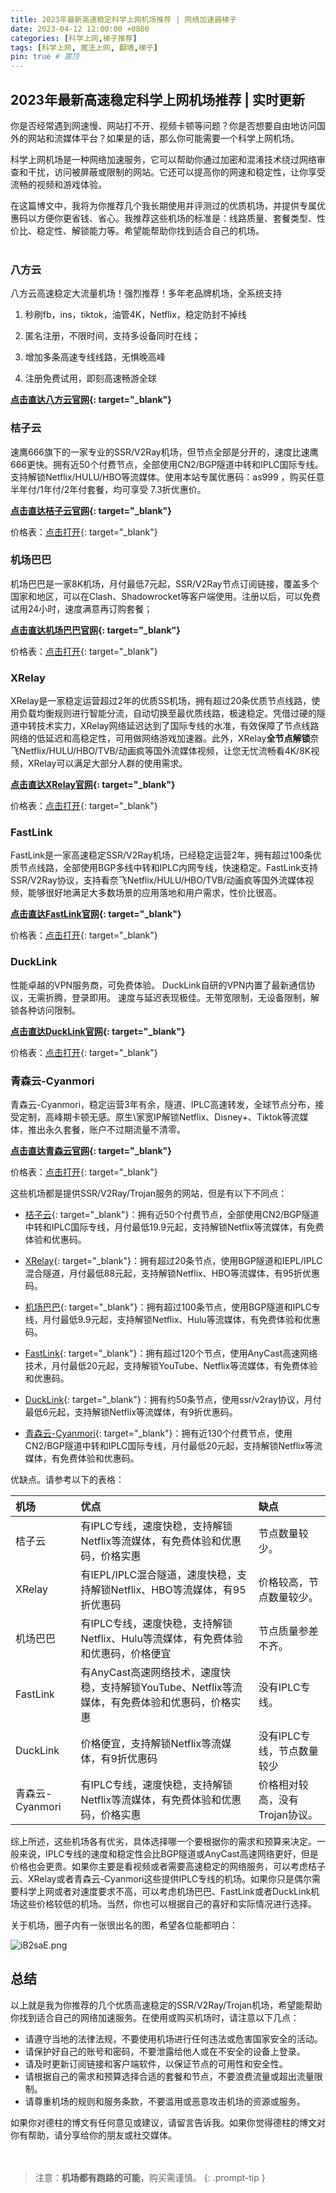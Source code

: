```yaml
---
title: 2023年最新高速稳定科学上网机场推荐 | 网络加速器梯子
date: 2023-04-12 12:00:00 +0800
categories: [科学上网,梯子推荐]
tags: [科学上网, 魔法上网, 翻墙,梯子]
pin: true # 置顶
---
```

## 2023年最新高速稳定科学上网机场推荐 | 实时更新

你是否经常遇到网速慢、网站打不开、视频卡顿等问题？你是否想要自由地访问国外的网站和流媒体平台？如果是的话，那么你可能需要一个科学上网机场。

科学上网机场是一种网络加速服务，它可以帮助你通过加密和混淆技术绕过网络审查和干扰，访问被屏蔽或限制的网站。它还可以提高你的网速和稳定性，让你享受流畅的视频和游戏体验。

在这篇博文中，我将为你推荐几个我长期使用并评测过的优质机场，并提供专属优惠码以方便你更省钱、省心。我推荐这些机场的标准是：线路质量、套餐类型、性价比、稳定性、解锁能力等。希望能帮助你找到适合自己的机场。
<br/>
<br/>

### 八方云
八方云高速稳定大流量机场！强烈推荐！多年老品牌机场，全系统支持

1. 秒刷fb，ins，tiktok，油管4K，Netflix，稳定防封不掉线️

2. 匿名注册，不限时间，支持多设备同时在线；

3. 增加多条高速专线线路，无惧晚高峰

4. 注册免费试用，即刻高速畅游全球


**[点击直达八方云官网](https://cn.bafangyun.vip/#/register?code=K4sqLQvb){: target="_blank"}**



### 桔子云

速鹰666旗下的一家专业的SSR/V2Ray机场，但节点全部是分开的，速度比速鹰666更快。拥有近50个付费节点，全部使用CN2/BGP隧道中转和IPLC国际专线。支持解锁Netflix/HULU/HBO等流媒体。使用本站专属优惠码：as999 ，购买任意半年付/1年付/2年付套餐，均可享受 7.3折优惠价。

**[点击直达桔子云官网](https://juzi28.com/auth/register?code=jQab){: target="_blank"}**

价格表：[点击打开](https://i.328888.xyz/2023/04/12/iBjOSz.jpeg){: target="_blank"}

### 机场巴巴

机场巴巴是一家8K机场，月付最低7元起，SSR/V2Ray节点订阅链接，覆盖多个国家和地区，可以在Clash、Shadowrocket等客户端使用。注册以后，可以免费试用24小时，速度满意再订购套餐；

**[点击直达机场巴巴官网](https://www.ckcloud.cc/#/register?code=DS5DLTxi){: target="_blank"}**

价格表：[点击打开](https://i.328888.xyz/2023/04/12/iBjjVw.jpeg){: target="_blank"}

### XRelay

XRelay是一家稳定运营超过2年的优质SS机场，拥有超过20条优质节点线路，使用负载均衡规则进行智能分流，自动切换至最优质线路，极速稳定。凭借过硬的隧道中转技术实力，XRelay网络延迟达到了国际专线的水准，有效保障了节点线路网络的低延迟和高稳定性，可用做网络游戏加速器。此外，XRelay**全节点解锁**奈飞Netflix/HULU/HBO/TVB/动画疯等国外流媒体视频，让您无忧流畅看4K/8K视频，XRelay可以满足大部分人群的使用需求。

**[点击直达XRelay官网](https://isseys.net/#/register?code=LIE3Pyo2){: target="_blank"}**

价格表：[点击打开](https://i.328888.xyz/2023/04/12/iBj8ba.jpeg){: target="_blank"}



### FastLink

FastLink是一家高速稳定SSR/V2Ray机场，已经稳定运营2年，拥有超过100条优质节点线路，全部使用BGP多线中转和IPLC内网专线，快速稳定。FastLink支持SSR/V2Ray协议，支持看奈飞Netflix/HULU/HBO/TVB/动画疯等国外流媒体视频，能够很好地满足大多数场景的应用落地和用户需求，性价比很高。

**[点击直达FastLink官网](https://v02.fl-aff.com/auth/register?code=smeV){: target="_blank"}**

价格表：[点击打开](https://i.328888.xyz/2023/04/11/iBDscL.jpeg){: target="_blank"}

### DuckLink
性能卓越的VPN服务商，可免费体验。
DuckLink自研的VPN内置了最新通信协议，无需折腾，登录即用。
速度与延迟表现极佳。无带宽限制，无设备限制，解锁各种访问限制。

**[点击直达DuckLink官网](https://www.ducklink.net/#/register?code=VYWGUSzS){: target="_blank"}**

价格表：[点击打开](https://i.328888.xyz/2023/04/11/iBUXHy.jpeg){: target="_blank"}

### 青森云-Cyanmori
青森云-Cyanmori，稳定运营3年有余，隧道、IPLC高速转发，全球节点分布，接受定制，高峰期卡顿无感。原生\家宽IP解锁Netflix、Disney+、Tiktok等流媒体，推出永久套餐，账户不过期流量不清零。

**[点击直达青森云官网](https://cccc.gg/auth/register?code=LmMm){: target="_blank"}**

价格表：[点击打开](https://i.328888.xyz/2023/04/11/iBUgE5.jpeg){: target="_blank"}



这些机场都是提供SSR/V2Ray/Trojan服务的网站，但是有以下不同点：

- [桔子云](https://juzi69.com/auth/register?code=jQab){: target="_blank"}：拥有近50个付费节点，全部使用CN2/BGP隧道中转和IPLC国际专线，月付最低19.9元起，支持解锁Netflix等流媒体，有免费体验和优惠码。

- [XRelay](https://isseys.net/#/register?code=LIE3Pyo2){: target="_blank"}：拥有超过20条节点，使用BGP隧道和IEPL/IPLC混合隧道，月付最低88元起，支持解锁Netflix、HBO等流媒体，有95折优惠码。

- [机场巴巴](https://www.ckcloud.cc/#/register?code=DS5DLTxi){: target="_blank"}：拥有超过100条节点，使用BGP隧道和IPLC专线，月付最低9.9元起，支持解锁Netflix、Hulu等流媒体，有免费体验和优惠码。

- [FastLink](https://v02.fl-aff.com/auth/register?code=smeV){: target="_blank"}：拥有超过120个节点，使用AnyCast高速网络技术，月付最低20元起，支持解锁YouTube、Netflix等流媒体，有免费体验和优惠码。

- [DuckLink](https://www.ducklink.net/#/register?code=VYWGUSzS){: target="_blank"}：拥有约50条节点，使用ssr/v2ray协议，月付最低6元起，支持解锁Netflix等流媒体，有9折优惠码。

- [青森云-Cyanmori](https://cccc.gg/auth/register?code=LmMm){: target="_blank"}：拥有近130个付费节点，使用CN2/BGP隧道中转和IPLC国际专线，月付最低20元起，支持解锁Netflix等流媒体，有免费体验和优惠码。

优缺点。请参考以下的表格：

| 机场            | 优点                                                         | 缺点                           |
| :-------------- | :----------------------------------------------------------- | :----------------------------- |
| 桔子云          | 有IPLC专线，速度快稳，支持解锁Netflix等流媒体，有免费体验和优惠码，价格实惠 | 节点数量较少。                 |
| XRelay          | 有IEPL/IPLC混合隧道，速度快稳，支持解锁Netflix、HBO等流媒体，有95折优惠码 | 价格较高，节点数量较少。       |
| 机场巴巴        | 有IPLC专线，速度快稳，支持解锁Netflix、Hulu等流媒体，有免费体验和优惠码，价格便宜 | 节点质量参差不齐。             |
| FastLink        | 有AnyCast高速网络技术，速度快稳，支持解锁YouTube、Netflix等流媒体，有免费体验和优惠码，价格实惠 | 没有IPLC专线。                 |
| DuckLink        | 价格便宜，支持解锁Netflix等流媒体，有9折优惠码               | 没有IPLC专线，节点数量较少     |
| 青森云-Cyanmori | 有IPLC专线，速度快稳，支持解锁Netflix等流媒体，有免费体验和优惠码，价格实惠 | 价格相对较高，没有Trojan协议。 |

综上所述，这些机场各有优劣，具体选择哪一个要根据你的需求和预算来决定。一般来说，IPLC专线的速度和稳定性会比BGP隧道或AnyCast高速网络更好，但是价格也会更贵。如果你主要是看视频或者需要高速稳定的网络服务，可以考虑桔子云、XRelay或者青森云-Cyanmori这些提供IPLC专线的机场。如果你只是偶尔需要科学上网或者对速度要求不高，可以考虑机场巴巴、FastLink或者DuckLink机场这些价格较低的机场。当然，你也可以根据自己的喜好和实际情况进行选择。


关于机场，圈子内有一张很出名的图，希望各位能都明白：

![iB2saE.png](https://i.328888.xyz/2023/04/12/iB2saE.png)

## 总结

以上就是我为你推荐的几个优质高速稳定的SSR/V2Ray/Trojan机场，希望能帮助你找到适合自己的网络加速服务。在使用或购买机场时，请注意以下几点：

- 请遵守当地的法律法规，不要使用机场进行任何违法或危害国家安全的活动。
- 请保护好自己的账号和密码，不要泄露给他人或在不安全的设备上登录。
- 请及时更新订阅链接和客户端软件，以保证节点的可用性和安全性。
- 请根据自己的需求和预算选择合适的套餐和节点，不要浪费流量或超出流量限制。
- 请尊重机场的规则和服务条款，不要滥用或恶意攻击机场的资源或服务。

如果你对德柱的博文有任何意见或建议，请留言告诉我。如果你觉得德柱的博文对你有帮助，请分享给你的朋友或社交媒体。
<br/>
<br/>
<br/>

> 注意：**机场都有跑路的可能**，购买需谨慎。
{: .prompt-tip }

